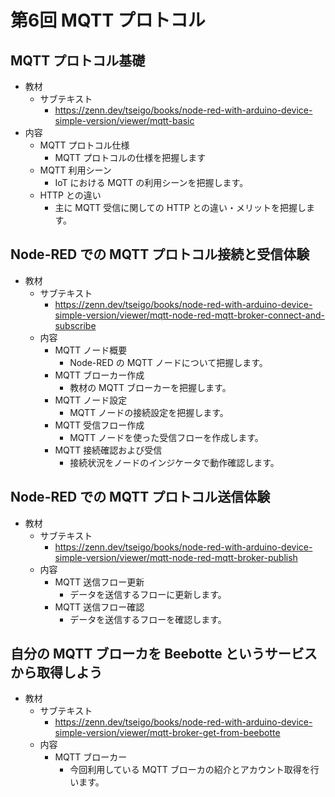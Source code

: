 # 第6回 MQTT プロトコル

## MQTT プロトコル基礎

- 教材
  - サブテキスト
    - https://zenn.dev/tseigo/books/node-red-with-arduino-device-simple-version/viewer/mqtt-basic
- 内容
  - MQTT プロトコル仕様
    - MQTT プロトコルの仕様を把握します
  - MQTT 利用シーン
    - IoT における MQTT の利用シーンを把握します。
  - HTTP との違い
    - 主に MQTT 受信に関しての HTTP との違い・メリットを把握します。

## Node-RED での MQTT プロトコル接続と受信体験

- 教材
  - サブテキスト
    - https://zenn.dev/tseigo/books/node-red-with-arduino-device-simple-version/viewer/mqtt-node-red-mqtt-broker-connect-and-subscribe
  - 内容
    - MQTT ノード概要
      - Node-RED の MQTT ノードについて把握します。
    - MQTT ブローカー作成
      - 教材の MQTT ブローカーを把握します。
    - MQTT ノード設定
      - MQTT ノードの接続設定を把握します。
    - MQTT 受信フロー作成
      - MQTT ノードを使った受信フローを作成します。
    - MQTT 接続確認および受信
      - 接続状況をノードのインジケータで動作確認します。

## Node-RED での MQTT プロトコル送信体験

- 教材
  - サブテキスト
    - https://zenn.dev/tseigo/books/node-red-with-arduino-device-simple-version/viewer/mqtt-node-red-mqtt-broker-publish
  - 内容
    - MQTT 送信フロー更新
      - データを送信するフローに更新します。
    - MQTT 送信フロー確認
      - データを送信するフローを確認します。

## 自分の MQTT ブローカを Beebotte というサービスから取得しよう

- 教材
  - サブテキスト
    - https://zenn.dev/tseigo/books/node-red-with-arduino-device-simple-version/viewer/mqtt-broker-get-from-beebotte
  - 内容
    - MQTT ブローカー
      - 今回利用している MQTT ブローカの紹介とアカウント取得を行います。
